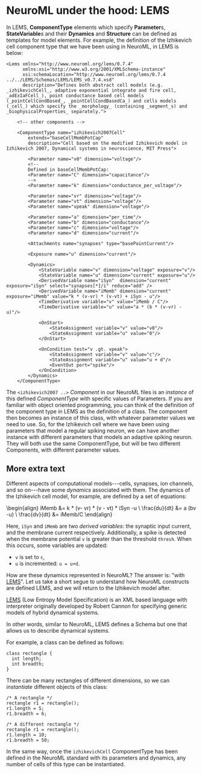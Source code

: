 # NeuroML under the hood: LEMS

In LEMS, **ComponentType** elements which specify **Parameter**s, **StateVariable**s and their **Dynamics** and **Structure** can be defined as templates for model elements.
For example, the definition of the Izhikevich cell component type that we have been using in NeuroML, in LEMS is below:
```{code-block} xml
<Lems xmlns="http://www.neuroml.org/lems/0.7.4"
      xmlns:xsi="http://www.w3.org/2001/XMLSchema-instance"
      xsi:schemaLocation="http://www.neuroml.org/lems/0.7.4 ../../LEMS/Schemas/LEMS/LEMS_v0.7.4.xsd"
      description="Defines both abstract cell models (e.g. _izhikevichCell_, adaptive exponential integrate and fire cell, _adExIaFCell_), point conductance based cell models (_pointCellCondBased_, _pointCellCondBasedCa_) and cells models (_cell_) which specify the _morphology_ (containing _segment_s) and _biophysicalProperties_ separately.">

    <!-- other components -->

    <ComponentType name="izhikevich2007Cell"
        extends="baseCellMembPotCap"
        description="Cell based on the modified Izhikevich model in Izhikevich 2007, Dynamical systems in neuroscience, MIT Press">

        <Parameter name="v0" dimension="voltage"/>
        <!--
        Defined in baseCellMembPotCap:
        <Parameter name="C" dimension="capacitance"/>
        -->
        <Parameter name="k" dimension="conductance_per_voltage"/>

        <Parameter name="vr" dimension="voltage"/>
        <Parameter name="vt" dimension="voltage"/>
        <Parameter name="vpeak" dimension="voltage"/>

        <Parameter name="a" dimension="per_time"/>
        <Parameter name="b" dimension="conductance"/>
        <Parameter name="c" dimension="voltage"/>
        <Parameter name="d" dimension="current"/>

        <Attachments name="synapses" type="basePointCurrent"/>

        <Exposure name="u" dimension="current"/>

        <Dynamics>
            <StateVariable name="v" dimension="voltage" exposure="v"/>
            <StateVariable name="u" dimension="current" exposure="u"/>
            <DerivedVariable name="iSyn"  dimension="current" exposure="iSyn" select="synapses[*]/i" reduce="add" />
            <DerivedVariable name="iMemb" dimension="current" exposure="iMemb" value="k * (v-vr) * (v-vt) + iSyn - u"/>
            <TimeDerivative variable="v" value="iMemb / C"/>
            <TimeDerivative variable="u" value="a * (b * (v-vr) - u)"/>

            <OnStart>
                <StateAssignment variable="v" value="v0"/>
                <StateAssignment variable="u" value="0"/>
            </OnStart>

            <OnCondition test="v .gt. vpeak">
                <StateAssignment variable="v" value="c"/>
                <StateAssignment variable="u" value="u + d"/>
                <EventOut port="spike"/>
            </OnCondition>
        </Dynamics>
    </ComponentType>

```
The `<izhikevich2007 ..>`  *Component* in our NeuroML files is an *instance* of this defined *ComponentType* with specific values of Parameters.
If you are familiar with object oriented programming, you can think of the definition of the component type in LEMS as the definition of a class.
The component then becomes an instance of this class, with whatever parameter values we need to use.
So, for the Izhikevich cell where we have been using parameters that model a regular spiking neuron, we can have another instance with different parameters that models an adaptive spiking neuron.
They will both use the same ComponentType, but will be two different Components, with different parameter values.


## More extra text
Different aspects of computational models---cells, synapses, ion channels, and so on---have some *dynamics* associated with them.
The dynamics of the Izhikevich cell model, for example, are defined by a set of equations:

\begin{align}
iMemb &= k * (v- vr) * (v - vt) * iSyn -u \\
\frac{du}{dt} &= a (bv -u) \\
\frac{dv}{dt} &= iMemb/C
\end{align}

Here, `iSyn` and `iMemb` are two *derived variables*: the synaptic input current, and the membrane current respectively.
Additionally, a spike is detected when the membrane potential `v` is greater than the threshold `thresh`.
When this occurs, some variables are updated:

- `v` is set to `c`,
- `u` is incremented: `u = u+d`.

How are these dynamics represented in NeuroML?
The answer is: "with [LEMS](http://lems.github.io/LEMS)".
Let us take a short segue to understand how NeuroML constructs are defined LEMS, and we will return to the Izhikevich model after.

[LEMS](http://lems.github.io/LEMS) (Low Entropy Model Specification) is an XML based language with interpreter originally developed by Robert Cannon for specifying generic models of hybrid dynamical systems.

In other words, similar to NeuroML, LEMS defines a Schema but one that allows us to describe dynamical systems.

For example, a class can be defined as follows:
```{code-block} cpp
class rectangle {
  int length;
  int breadth;
}
```

There can be many rectangles of different dimensions, so we can *instantiate* different objects of this class:
```{code-block} cpp
/* A rectangle */
rectangle r1 = rectangle();
r1.length = 5;
r1.breadth = 6;

/* A different rectangle */
rectangle r1 = rectangle();
r1.length = 10;
r1.breadth = 50;
```
In the same way, once the `izhikevichCell` ComponentType has been defined in the NeuroML standard with its parameters and dynamics, any number of cells of this type can be instantiated.
